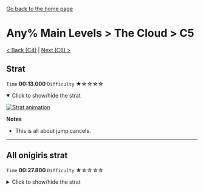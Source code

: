 [Go back to the home page](https://github.com/Doublevil/scbspeedrun)

# Any% Main Levels > The Cloud > C5

[< Back (C4)](https://github.com/Doublevil/scbspeedrun/blob/main/levels/any_ml/C/C4.md) | [Next (C6) >](https://github.com/Doublevil/scbspeedrun/blob/main/levels/any_ml/C/C6.md)

## Strat

`Time` **00:13.000** `Difficulty` ★☆☆☆☆
<details open>
  <summary>Click to show/hide the strat</summary>

  [![Strat animation](https://github.com/Doublevil/scbspeedrun/blob/main/media/levels/C/C5_Strat.webp)](https://github.com/Doublevil/scbspeedrun/blob/main/media/levels/C/C5_Strat.mp4?raw=true)

  **Notes**
  - This is all about jump cancels.
</details>

---
## All onigiris strat

`Time` **00:27.800** `Difficulty` ★☆☆☆☆
<details>
  <summary>Click to show/hide the strat</summary>

  [![Strat animation](https://github.com/Doublevil/scbspeedrun/blob/main/media/levels/C/C5_AllOnigiris.webp)](https://github.com/Doublevil/scbspeedrun/blob/main/media/levels/C/C5_AllOnigiris.mp4?raw=true)
</details>
